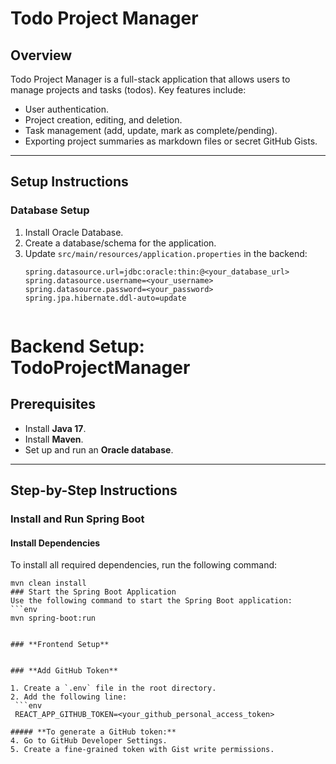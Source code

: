 # **Todo Project Manager**

## **Overview**
Todo Project Manager is a full-stack application that allows users to manage projects and tasks (todos). Key features include:
- User authentication.
- Project creation, editing, and deletion.
- Task management (add, update, mark as complete/pending).
- Exporting project summaries as markdown files or secret GitHub Gists.

---

## **Setup Instructions**

### **Database Setup**
1. Install Oracle Database.
2. Create a database/schema for the application.
3. Update `src/main/resources/application.properties` in the backend:
   ```properties
   spring.datasource.url=jdbc:oracle:thin:@<your_database_url>
   spring.datasource.username=<your_username>
   spring.datasource.password=<your_password>
   spring.jpa.hibernate.ddl-auto=update


# Backend Setup: TodoProjectManager

## Prerequisites
- Install **Java 17**.
- Install **Maven**.
- Set up and run an **Oracle database**.

---

## Step-by-Step Instructions

### Install and Run Spring Boot

#### Install Dependencies
To install all required dependencies, run the following command:  
  ```env
  mvn clean install
### Start the Spring Boot Application
Use the following command to start the Spring Boot application:
 ```env
  mvn spring-boot:run


### **Frontend Setup**


### **Add GitHub Token**

1. Create a `.env` file in the root directory.
2. Add the following line:
   ```env
   REACT_APP_GITHUB_TOKEN=<your_github_personal_access_token>

##### **To generate a GitHub token:**
4. Go to GitHub Developer Settings.
5. Create a fine-grained token with Gist write permissions.

